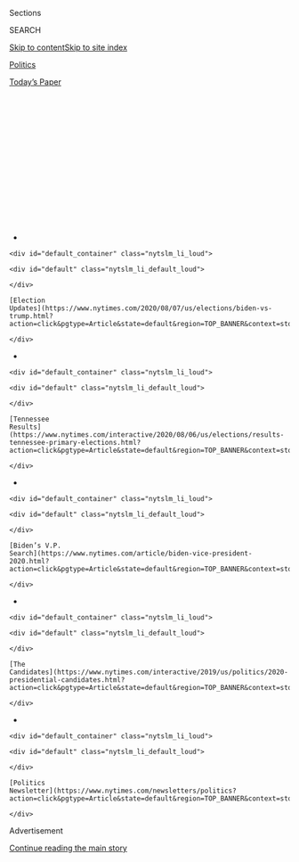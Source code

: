 <div id="app">

<div>

<div>

<div>

<div class="NYTAppHideMasthead css-1q2w90k e1suatyy0">

<div class="section css-ui9rw0 e1suatyy2">

<div class="css-eph4ug er09x8g0">

<div class="css-6n7j50">

</div>

<span class="css-1dv1kvn">Sections</span>

<div class="css-10488qs">

<span class="css-1dv1kvn">SEARCH</span>

</div>

[Skip to content](#site-content)[Skip to site index](#site-index)

</div>

<div id="masthead-section-label" class="css-1wr3we4 eaxe0e00">

[Politics](https://www.nytimes.com/section/politics)

</div>

<div class="css-10698na e1huz5gh0">

</div>

</div>

<div id="masthead-bar-one" class="section hasLinks css-15hmgas e1csuq9d3">

<div class="css-uqyvli e1csuq9d0">

</div>

<div class="css-1uqjmks e1csuq9d1">

</div>

<div class="css-9e9ivx">

[](https://myaccount.nytimes.com/auth/login?response_type=cookie&client_id=vi)

</div>

<div class="css-1bvtpon e1csuq9d2">

[Today’s Paper](https://www.nytimes.com/section/todayspaper)

</div>

</div>

</div>

</div>

<div data-aria-hidden="false">

<div id="site-content" role="main">

<div>

<div class="css-1aor85t" style="opacity:0.000000001;z-index:-1;visibility:hidden">

<div class="css-1hqnpie">

<div class="css-epjblv">

<span class="css-17xtcya">[Politics](/section/politics)</span><span class="css-x15j1o">|</span><span class="css-fwqvlz">Trump’s
Axios Interview, Kanye West’s Campaign: The Latest in the 2020
Race</span>

</div>

<div class="css-k008qs">

<div class="css-1iwv8en">

<span class="css-18z7m18"></span>

<div>

</div>

</div>

<span class="css-1n6z4y">https://nyti.ms/3fD2nn5</span>

<div class="css-1705lsu">

<div class="css-4xjgmj">

<div class="css-4skfbu" role="toolbar" data-aria-label="Social Media Share buttons, Save button, and Comments Panel with current comment count" data-testid="share-tools">

  - 
  - 
  - 
  - 
    
    <div class="css-6n7j50">
    
    </div>

  - 

</div>

</div>

</div>

</div>

</div>

</div>

<div id="NYT_TOP_BANNER_REGION" class="css-13pd83m">

<div>

<div id="styln-elections-notifications-menu" class="section interactive-content interactive-size-medium css-1edisqu">

<div class="css-17ih8de interactive-body">

<div class="nytslm_innerContainer" data-aria-live="polite">

<div class="nytslm_title">

</div>

  - 
    
    <div id="default_container" class="nytslm_li_loud">
    
    <div id="default" class="nytslm_li_default_loud">
    
    </div>
    
    [Election
    Updates](https://www.nytimes.com/2020/08/07/us/elections/biden-vs-trump.html?action=click&pgtype=Article&state=default&region=TOP_BANNER&context=storylines_menu)
    
    </div>

  - 
    
    <div id="default_container" class="nytslm_li_loud">
    
    <div id="default" class="nytslm_li_default_loud">
    
    </div>
    
    [Tennessee
    Results](https://www.nytimes.com/interactive/2020/08/06/us/elections/results-tennessee-primary-elections.html?action=click&pgtype=Article&state=default&region=TOP_BANNER&context=storylines_menu)
    
    </div>

  - 
    
    <div id="default_container" class="nytslm_li_loud">
    
    <div id="default" class="nytslm_li_default_loud">
    
    </div>
    
    [Biden’s V.P.
    Search](https://www.nytimes.com/article/biden-vice-president-2020.html?action=click&pgtype=Article&state=default&region=TOP_BANNER&context=storylines_menu)
    
    </div>

  - 
    
    <div id="default_container" class="nytslm_li_loud">
    
    <div id="default" class="nytslm_li_default_loud">
    
    </div>
    
    [The
    Candidates](https://www.nytimes.com/interactive/2019/us/politics/2020-presidential-candidates.html?action=click&pgtype=Article&state=default&region=TOP_BANNER&context=storylines_menu)
    
    </div>

  - 
    
    <div id="default_container" class="nytslm_li_loud">
    
    <div id="default" class="nytslm_li_default_loud">
    
    </div>
    
    [Politics
    Newsletter](https://www.nytimes.com/newsletters/politics?action=click&pgtype=Article&state=default&region=TOP_BANNER&context=storylines_menu)
    
    </div>

</div>

</div>

</div>

</div>

</div>

<div id="top-wrapper" class="css-1sy8kpn">

<div id="top-slug" class="css-l9onyx">

Advertisement

</div>

[Continue reading the main story](#after-top)

<div class="ad top-wrapper" style="text-align:center;height:100%;display:block;min-height:250px">

<div id="top" class="place-ad" data-position="top" data-size-key="top">

</div>

</div>

<div id="after-top">

</div>

</div>

<div>

<div id="sponsor-wrapper" class="css-1hyfx7x">

<div id="sponsor-slug" class="css-19vbshk">

Supported by

</div>

[Continue reading the main story](#after-sponsor)

<div id="sponsor" class="ad sponsor-wrapper" style="text-align:center;height:100%;display:block">

</div>

<div id="after-sponsor">

</div>

</div>

<div class="css-186x18t">

News Analysis

</div>

<div class="css-1vkm6nb ehdk2mb0">

# Trump’s Axios Interview, Kanye West’s Campaign: The Latest in the 2020 Race

</div>

President Trump wants to brand Joe Biden as a doddering gaffe machine.
But the incumbent’s own rhetoric causes so much controversy it is
overwhelming the strategy.

<div class="css-79elbk" data-testid="photoviewer-wrapper">

<div class="css-z3e15g" data-testid="photoviewer-wrapper-hidden">

</div>

<div class="css-1a48zt4 ehw59r15" data-testid="photoviewer-children">

![<span class="css-16f3y1r e13ogyst0" data-aria-hidden="true">President
Trump’s charge that Joseph R. Biden Jr. was “against God” drew ire from
across the political
spectrum.</span><span class="css-cnj6d5 e1z0qqy90" itemprop="copyrightHolder"><span class="css-1ly73wi e1tej78p0">Credit...</span><span><span>Anna
Moneymaker for The New York
Times</span></span></span>](https://static01.nyt.com/images/2020/08/08/us/politics/08moments1/08moments1-articleLarge.jpg?quality=75&auto=webp&disable=upscale)

</div>

</div>

<div class="css-18e8msd">

<div class="css-pdw9fk epjyd6m0">

<div class="css-1txwxcy ey68jwv0" data-aria-hidden="true">

[![Astead W.
Herndon](https://static01.nyt.com/images/2018/09/14/us/author-head-astead/author-head-astead-thumbLarge-v2.png
"Astead W. Herndon")](https://www.nytimes.com/by/astead-w-herndon)[![Annie
Karni](https://static01.nyt.com/images/2019/02/05/multimedia/author-annie-karni/author-annie-karni-thumbLarge.png
"Annie Karni")](https://www.nytimes.com/by/annie-karni)

</div>

<div class="css-1baulvz">

By [<span class="css-1baulvz" itemprop="name">Astead W.
Herndon</span>](https://www.nytimes.com/by/astead-w-herndon) and
[<span class="css-1baulvz last-byline" itemprop="name">Annie
Karni</span>](https://www.nytimes.com/by/annie-karni)

</div>

</div>

  - 
    
    <div class="css-ld3wwf e16638kd2">
    
    Aug. 8, 2020Updated <span class="css-epvm6">9:03 a.m. ET</span>
    
    </div>

  - 
    
    <div class="css-4xjgmj">
    
    <div class="css-pvvomx" role="toolbar" data-aria-label="Social Media Share buttons, Save button, and Comments Panel with current comment count" data-testid="share-tools">
    
      - 
      - 
      - 
      - 
        
        <div class="css-6n7j50">
        
        </div>
    
      - 
    
    </div>
    
    </div>

</div>

</div>

<div class="section meteredContent css-1r7ky0e" name="articleBody" itemprop="articleBody">

<div class="css-1fanzo5 StoryBodyCompanionColumn">

<div class="css-53u6y8">

*Welcome to our weekly analysis of the state of the 2020 campaign.*

## The week in numbers

  - [President Trump’s campaign raised more than Joe Biden’s in
    July](https://www.nytimes.com/2020/08/05/us/politics/trump-biden-campaign-finance.html),
    announcing a **$165 million** haul for the month along with the
    Republican National Committee. The Biden campaign said it raised
    **$140 million** in July. Biden, the presumptive Democratic nominee,
    had raised more than Trump in the two previous months.

<!-- end list -->

  - A poll this week showed Trump’s support stabilizing in Iowa. Trump
    led Biden among registered voters [in the Monmouth University
    poll](https://www.monmouth.edu/polling-institute/reports/monmouthpoll_IA_080520/),
    **48 percent** to **45 percent**. Trump appears weaker in the state
    than he was in 2016, when he won Iowa by more than 9 points, but his
    support appears to be holding steady there in recent polling.

  - The Biden campaign spent **$11.8 million** on television ads, and
    the Trump campaign spent **$4.4 million**.

  - On Facebook, Trump again outspent Biden, roughly **$723,000** to
    **$17,000**.

## Catch me up

</div>

</div>

<div class="css-79elbk" data-testid="photoviewer-wrapper">

<div class="css-z3e15g" data-testid="photoviewer-wrapper-hidden">

</div>

<div class="css-1a48zt4 ehw59r15" data-testid="photoviewer-children">

![<span class="css-16f3y1r e13ogyst0" data-aria-hidden="true">Mr. Biden
will not appear in Milwaukee at the Democratic National
Convention.</span><span class="css-cnj6d5 e1z0qqy90" itemprop="copyrightHolder"><span class="css-1ly73wi e1tej78p0">Credit...</span><span>Michelle
V. Agins/The New York
Times</span></span>](https://static01.nyt.com/images/2020/08/08/us/politics/08moments2/merlin_175045665_929f8195-bccb-4c55-b987-59ca5a118d70-articleLarge.jpg?quality=75&auto=webp&disable=upscale)

</div>

</div>

<div class="css-1fanzo5 StoryBodyCompanionColumn">

<div class="css-53u6y8">

If President Trump and his allies wanted to cast Joe Biden as an
error-prone politician of yesteryear, this week they got some help.

Mr. Biden’s interview with a slew of Black and Latino journalists
produced two clippable comments for Republicans: At one point, Mr. Biden
got testy with a reporter who asked him about taking a mental aptitude
test, suggesting the reporter should be tested for cocaine and asking,
[“Are you a
junkie?”](https://twitter.com/errolbarnett/status/1290940305865400321?s=20)
At another stage of the interview, Mr. Biden contrasted Black and Latino
communities by saying the latter had more diversity.

But both comments, and Mr. Biden’s eventual attempt to walk back his
remarks about Black diversity, were overshadowed by Mr. Trump’s own
statements, a consequence of the president’s lack of discipline in
executing his own campaign strategy. Mr. Trump’s charge that Mr. Biden,
a practicing Catholic, was “against God” drew ire from across the
political spectrum and supplanted Mr. Biden’s comments in the news
cycle.

</div>

</div>

<div class="css-1fanzo5 StoryBodyCompanionColumn">

<div class="css-53u6y8">

It was a microcosm of Mr. Trump’s current political struggle: He
succeeded in 2016 as advisers “let Trump be Trump.” Now, he can’t seem
to stand down, even when it would be helpful to let Biden be Biden.

<div id="NYT_MAIN_CONTENT_1_REGION" class="css-9tf9ac">

<div>

<div id="styln-nfldraft-updates-block" class="section interactive-content interactive-size-medium css-1ftcdic">

<div class="css-17ih8de interactive-body">

</div>

</div>

</div>

</div>

## Biden and Trump both loved Trump’s Axios interview

Between his regular appearances in the White House briefing room, his
overactive Twitter feed and his endless interviews with anchors on Fox
News, President Trump can often feel like a leader who is unavoidable
for comment. But Mr. Trump’s [interview last week with Jonathan
Swan](https://www.axios.com/full-axios-hbo-interview-donald-trump-cd5a67e1-6ba1-46c8-bb3d-8717ab9f3cc5.html),
a reporter for Axios, still managed to show the president in a different
light.

“It is what it is,” Mr. Trump told Mr. Swan when pressed about how he
could claim the pandemic was under control with the United States
averaging more than a thousand deaths per day.

The callous statement from a president who has been [unable to
demonstrate empathy in
public](https://www.nytimes.com/2020/07/28/us/politics/donald-fred-trump.html)
throughout the coronavirus pandemic was quickly [promoted by Mr.
Biden](https://www.instagram.com/p/CDe2axiFopA/?igshid=1n57idhulpl2m),
who has been running a campaign based in large part on the simple notion
that the country needs an empathetic leader at this time.

</div>

</div>

<div class="css-1fanzo5 StoryBodyCompanionColumn">

<div class="css-53u6y8">

The strange part: Mr. Trump and his aides liked the interview, too. “I
thought it was a good interview,” Mr. Trump said afterward. Many of his
aides deemed [the hoopla over Mr. Trump’s
comments](https://www.nytimes.com/2020/08/04/us/politics/trump-john-lewis-axios.html)
overrated, but did not see the interview as a mistake.

  - In fact, with rallies off the calendar for the foreseeable future,
    Mr. Trump’s aides said they planned to have him do more interviews
    like the one with “Axios on HBO.” They think interviews with Sunday
    show hosts, television network anchors and mainstream news outlets
    are ultimately helpful to Mr. Trump, in addition to his steady diet
    of softball sitdowns with Fox News hosts like Sean Hannity.

  - Mr. Trump is also directing some of the coverage himself, suggesting
    to his aides the reporters he wants to meet with and pushing for
    those interviews himself.

  - Mr. Swan’s interview also underscored the uneven playing field that
    is the briefing room, where Mr. Trump controls the give-and-take
    with journalists. Faced with a well-prepared reporter who had the
    time and space to follow up on his own questions, Mr. Trump appeared
    defensive and flat-footed in his understanding of his own
    administration’s virus response.

## Republicans are helping Kanye West’s campaign. Why?

</div>

</div>

<div class="css-79elbk" data-testid="photoviewer-wrapper">

<div class="css-z3e15g" data-testid="photoviewer-wrapper-hidden">

</div>

<div class="css-1a48zt4 ehw59r15" data-testid="photoviewer-children">

<div class="css-1xdhyk6 erfvjey0">

<span class="css-1ly73wi e1tej78p0">Image</span>

<div class="css-zjzyr8">

<div data-testid="lazyimage-container" style="height:257.77777777777777px">

</div>

</div>

</div>

<span class="css-16f3y1r e13ogyst0" data-aria-hidden="true">Kanye West
has missed the deadline to get on the ballot in many states, but could
serve as a spoiler in others, including battlegrounds like Wisconsin and
Ohio.</span><span class="css-cnj6d5 e1z0qqy90" itemprop="copyrightHolder"><span class="css-1ly73wi e1tej78p0">Credit...</span><span>Lauren
Petracca Ipetracca/The Post and Courier, via Associated
Press</span></span>

</div>

</div>

<div class="css-1fanzo5 StoryBodyCompanionColumn">

<div class="css-53u6y8">

The realness of Kanye West’s presidential campaign depends on whom you
ask. The cultural icon and rap artist has filed forms declaring his
candidacy in several states. This week, reports exposed an interesting,
if not surprising, twist: [Republican operatives in swing states were
helping Mr. West’s
efforts](https://www.nytimes.com/2020/08/04/us/politics/kanye-west-president-republicans.html),
gathering signatures in places like Wisconsin and Colorado to give the
self-proclaimed Yeezus more legitimacy.

Why are some Republicans helping his campaign? According to [a political
reporter in
Wisconsin](https://twitter.com/patrickdmarley/status/1291029714950389760?s=20),
the state G.O.P. was hoping Mr. West could play the role of spoiler in
November, siphoning votes from Mr. Biden. That is a big bet, riddled
with assumptions and lacking supporting evidence. Here is what we know:

  - There is no evidence Mr. West would win a significant number of
    Black voters. **** In 2018, when Mr. West was included in [a
    national CNN
    poll](http://cdn.cnn.com/cnn/2018/images/05/11/rel5x.-.kanye.west.pdf),
    he was viewed favorably by only 20 percent of nonwhite adults, about
    the same as his rating among white adults. And he was viewed more
    favorably by Republicans (35 percent) than by Democrats (12
    percent).

  - The lane for spoiler candidates in 2020 is smaller than in 2016.
    **** In polling, Mr. Biden’s unfavorable ratings are much lower than
    those for Hillary Clinton, the previous Democratic nominee. That
    leaves less room for third-party candidates to capitalize on voters
    who dislike both candidates.

  - Mr. West’s political views are … inconsistent. He has given money to
    and supported progressive Democrats, donned a “Make America Great
    Again” hat, denounced the oppression of Black people and criticized
    abortion. There is no clear ideological home.

## The debate about the debates

</div>

</div>

<div class="css-79elbk" data-testid="photoviewer-wrapper">

<div class="css-z3e15g" data-testid="photoviewer-wrapper-hidden">

</div>

<div class="css-1a48zt4 ehw59r15" data-testid="photoviewer-children">

<div class="css-1xdhyk6 erfvjey0">

<span class="css-1ly73wi e1tej78p0">Image</span>

<div class="css-zjzyr8">

<div data-testid="lazyimage-container" style="height:257.77777777777777px">

</div>

</div>

</div>

<span class="css-16f3y1r e13ogyst0" data-aria-hidden="true">Mr. Trump
during the final presidential debate in
2016.</span><span class="css-cnj6d5 e1z0qqy90" itemprop="copyrightHolder"><span class="css-1ly73wi e1tej78p0">Credit...</span><span>Bill
Clark/CQ Roll Call, via Getty Images</span></span>

</div>

</div>

<div class="css-1fanzo5 StoryBodyCompanionColumn">

<div class="css-53u6y8">

This much is clear: The Trump campaign and the Biden campaign have
agreed to three debates, scheduled for late September and October. This
week, however, the Trump campaign requested a fourth presidential debate
to be held earlier in September. The idea was floated by Mr. Trump’s
confidante and personal lawyer, the former New York City mayor Rudolph
W. Giuliani.

The gambit was shot down by the nonprofit commission that governs
presidential debates, but it’s another sign Republicans are desperate to
shake up the race. Mr. Trump’s supporters have crowed for months that in
a one-on-one setting, the president would expose Mr. Biden as feckless
and out of touch. They have tried to paint Mr. Biden as scared to debate
Mr. Trump.

The Democratic presidential primary should be instructive for this
approach. Many of Mr. Biden’s primary opponents also assumed he would
flail on the debate stage, but in key moments he rose to the occasion.
And the predictions that Mr. Biden would be a poor debater lowered the
bar enough that he could clear it. Be careful what you wish for.

## What you might have missed

  - The Democratic National Convention is going all virtual. [Not even
    Mr. Biden will appear in
    Milwaukee](https://www.nytimes.com/2020/08/05/us/politics/joe-biden-milwaukee.html)
    to accept the party’s nomination. It’s a blow to a city that had
    prepared to host thousands and more recently has been ravaged by the
    coronavirus pandemic. In terms of politics, Democrats are hoping
    voters reward them for taking the virus seriously.

  - Vice President Mike Pence thinks Mr. Biden’s decision to stay home
    has created an opportunity for the president’s re-election campaign
    — and has [scheduled his own campaign trip to Wisconsin on
    Aug. 17](https://www.nytimes.com/2020/08/07/us/politics/pence-wisconsin-biden-convention.html?smid=tw-share)
    with the hope of filling the void.

  - Mr. Trump on Friday night called a surprise “news conference” at his
    private club in Bedminster, N.J. There, he said the coronavirus was
    “disappearing, it’s going to disappear,” a return to the kind of
    dismissive attitude toward the virus his aides have tried to
    convince him is hurting his re-election chances.

</div>

</div>

</div>

<div>

</div>

<div>

</div>

<div id="NYT_BELOW_MAIN_CONTENT_REGION">

<div>

<div id="STLYN_guide_v1_STYLN_guide_a" class="section css-l08pwh interactive-content interactive-size-medium">

<div class="css-17ih8de interactive-body">

<div class="g-story g-freebird g-max-limit" data-preview-slug="styln-scroll-guide">

</div>

<div id="g-electionguide-id" class="g-electionguide">

<div class="g-electionguide-container">

<div class="g-electionguide-wrapper">

<div class="g-electionguide-logo">

</div>

# Our 2020 Election Guide

Updated Aug. 7, 2020

  - 
    
    -----
    
    ## The Latest
    
      - [Russia is using a range of techniques to denigrate Joe
        Biden](https://www.nytimes.com/2020/08/07/us/politics/russia-china-trump-biden-election-interference.html?action=click&pgtype=Article&state=default&region=BELOW_MAIN_CONTENT&context=storylines_guide),
        American intelligence officials said, declaring that Moscow
        continues to try to interfere in the 2020 campaign to help
        President Trump.

  - 
    
    -----
    
    ## Biden’s V.P. Search
    
      - [Here are 13
        women](https://www.nytimes.com/article/biden-vice-president-2020.html?action=click&pgtype=Article&state=default&region=BELOW_MAIN_CONTENT&context=storylines_guide)
        who have been under consideration to be Joe Biden’s running
        mate, and why each might be chosen — and might not be.

  - 
    
    -----
    
    ## Keep Up With Our Coverage
    
      - Get an
        [email](https://www.nytimes.com/newsletters/politics?action=click&pgtype=Article&state=default&region=BELOW_MAIN_CONTENT&context=storylines_guide)
        recapping the day’s news
    
    <!-- end list -->
    
      - Download our mobile app on
        [iOS](https://apps.apple.com/us/app/nytimes/id284862083?ls=1&mat_click_id=5c79ae7455014fd1bd66b5610c05b8f2-20191112-16948&referrer=mat_click_id%3D5c79ae7455014fd1bd66b5610c05b8f2-20191112-16948%26link_click_id%3D722930677036718082)
        and
        [Android](http://a.localytics.com/android?id=com.nytimes.android&referrer=utm_source%3Dother_nyt_mobile_web%26utm_medium%3DWeb%2520page%26utm_term%3DGeneral%2520Mobile%2520Page%26utm_campaign%3DNYT%2520Mobile%2520General%2520Page)
        and turn on Breaking News and Politics alerts

</div>

</div>

</div>

</div>

</div>

</div>

</div>

<div>

</div>

<div>

<div id="bottom-wrapper" class="css-1ede5it">

<div id="bottom-slug" class="css-l9onyx">

Advertisement

</div>

[Continue reading the main story](#after-bottom)

<div id="bottom" class="ad bottom-wrapper" style="text-align:center;height:100%;display:block;min-height:90px">

</div>

<div id="after-bottom">

</div>

</div>

</div>

</div>

</div>

## Site Index

<div>

</div>

## Site Information Navigation

  - [© <span>2020</span> <span>The New York Times
    Company</span>](https://help.nytimes.com/hc/en-us/articles/115014792127-Copyright-notice)

<!-- end list -->

  - [NYTCo](https://www.nytco.com/)
  - [Contact
    Us](https://help.nytimes.com/hc/en-us/articles/115015385887-Contact-Us)
  - [Work with us](https://www.nytco.com/careers/)
  - [Advertise](https://nytmediakit.com/)
  - [T Brand Studio](http://www.tbrandstudio.com/)
  - [Your Ad
    Choices](https://www.nytimes.com/privacy/cookie-policy#how-do-i-manage-trackers)
  - [Privacy](https://www.nytimes.com/privacy)
  - [Terms of
    Service](https://help.nytimes.com/hc/en-us/articles/115014893428-Terms-of-service)
  - [Terms of
    Sale](https://help.nytimes.com/hc/en-us/articles/115014893968-Terms-of-sale)
  - [Site Map](https://spiderbites.nytimes.com)
  - [Help](https://help.nytimes.com/hc/en-us)
  - [Subscriptions](https://www.nytimes.com/subscription?campaignId=37WXW)

</div>

</div>

</div>

</div>
